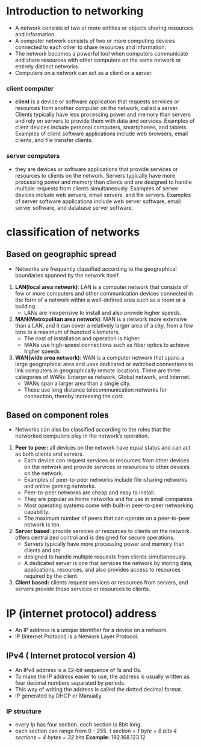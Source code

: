# Introduction to networking
- A network consists of two or more entities or objects sharing resources and information.
- A computer network consists of two or more computing devices connected to each other to share resources and information.
- The network becomes a powerful tool when computers communicate and share resources with other computers on the same network or entirely distinct networks.
- Computers on a network can act as a client or a server.

### client computer
- **client** is a device or software application that requests services or resources from another computer on the network, called a server. Clients typically have less processing power and memory than servers and rely on servers to provide them with data and services. Examples of client devices include personal computers, smartphones, and tablets. Examples of client software applications include web browsers, email clients, and file transfer clients.
### server computers
- they are devices or software applications that provide services or resources to clients on the network. Servers typically have more processing power and memory than clients and are designed to handle multiple requests from clients simultaneously. Examples of server devices include web servers, email servers, and file servers. Examples of server software applications include web server software, email server software, and database server software.

# classification of networks

## Based on geographic spread
- Networks are frequently classified according to the geographical boundaries spanned by the network itself.

1. **LAN(local area network)**: LAN is a computer network that consists of few or more computers and other communication devices connected in the form of a network within a well-defined area such as a room or a building.
    - LANs are inexpensive to install and also provide higher speeds.
2. **MAN(Metropolitan area network)**: MAN is a network more extensive than a LAN, and it can cover a relatively larger area of a city, from a few tens to a maximum of hundred kilometers.
    - The cost of installation and operation is higher.
    - MANs use high-speed connections such as fiber optics to achieve higher speeds
3. **WAN(wide area network)**: WAN is a computer network that spans a large geographical area and uses dedicated or switched connections to link computers in geographically remote locations. There are three categories of WANs: Enterprise network, Global network, and Internet.
    - WANs span a larger area than a single city.
    - These use long distance telecommunication networks for connection, thereby increasing the cost.

## Based on component roles
- Networks can also be classified according to the roles that the networked computers play in the network’s operation.

1. **Peer to peer:** all devices on the network have equal status and can act as both clients and servers. 
    - Each device can request services or resources from other devices on the network and provide services or resources to other devices on the network. 
    - Examples of peer-to-peer networks include file-sharing networks and online gaming networks.
    - Peer-to-peer networks are cheap and easy to install.
    - They are popular as home networks and for use in small companies.
    - Most operating systems come with built-in peer-to-peer networking capability.
    - The maximum number of peers that can operate on a peer-to-peer network is ten.
2. **Server based**: provide services or resources to clients on the network. offers centralized control and is designed for secure operations.
    - Servers typically have more processing power and memory than clients and are
    - designed to handle multiple requests from clients simultaneously.
    - A dedicated server is one that services the network by storing data, applications, resources, and also provides access to resources required by the client.
3. **Client based:** clients request services or resources from servers, and servers provide those services or resources to clients.

# IP (internet protocol) address
- An IP address is a unique identifier for a device on a network.
- IP (Internet Protocol) is a Network Layer Protocol.

## IPv4 ( Internet protocol version 4)
- An IPv4 address is a 32-bit sequence of 1s and 0s.
- To make the IP address easier to use, the address is usually written as four decimal numbers separated by periods. 
- This way of writing the address is called the dotted decimal format.
- IP generated by DHCP or Manually.

### IP structure
- every Ip has four section. each section is 8bit long.
- each section can range from 0 - 255.
*1 section = 1 byte = 8 bits*
*4 sections = 4 bytes = 32 bits*
**Example:**  192.168.123.12

